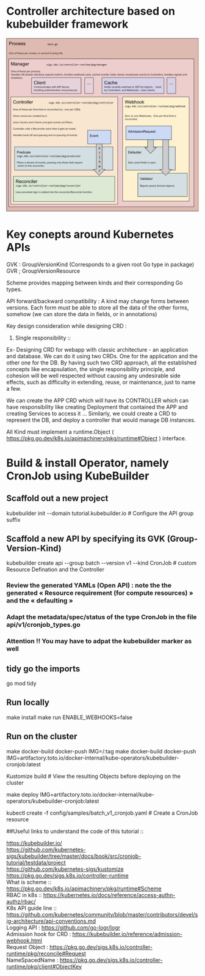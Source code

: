 
# Controller architecture based on kubebuilder framework
![Contoller architecture](./kubebuilder-archi.png)

# Key conepts around Kubernetes APIs

GVK : GroupVersionKind (Corresponds to a given root Go type in package)
GVR ; GroupVersionResource

Scheme provides mapping between kinds and their corresponding Go types.

API forward/backward compatibility :  A kind may change forms between versions. Each form must be able to store all the data of the other forms, somehow (we can store the data in fields, or in annotations)

Key design consideration while designing CRD :

1. Single responsibility ::

Ex- Designing CRD for webapp with classic architecture - an application and database. We can do it using two CRDs. One for the application and the other one for the DB. By having such two CRD approach, all the established concepts like encapsulation, the single responsibility principle, and cohesion will be well respected without causing any undesirable side effects, such as difficulty in extending, reuse, or maintenance, just to name a few.

We can create the APP CRD which will have its CONTROLLER which can have responsibility like creating Deployment that contained the APP and creating Services to access it … Similarly, we could create a CRD to represent the DB, and deploy a controller that would manage DB instances.

All Kind must implement a runtime.Object ( https://pkg.go.dev/k8s.io/apimachinery/pkg/runtime#Object ) interface.

# Build & install Operator, namely CronJob using KubeBuilder

## Scaffold out a new project

kubebuilder init --domain tutorial.kubebuilder.io    # Configure the API group suffix

## Scaffold a new API by specifying its GVK (Group-Version-Kind)

kubebuilder create api --group batch --version v1 --kind CronJob   # custom Resource Defination and the Controller

### Review the generated YAMLs (Open API) : note the the generated « Resource requirement (for compute resources) » and the « defaulting »
### Adapt the metadata/spec/status of the type CronJob in the file api/v1/cronjob_types.go
### Attention !!  You may have to adpat the kubebuilder marker as well

## tidy go the imports

go mod tidy

## Run locally

make install
make run ENABLE_WEBHOOKS=false

## Run on the cluster

make docker-build docker-push IMG=<some-registry>/<project-name>:tag
make docker-build docker-push IMG=artifactory.toto.io/docker-internal/kube-operators/kubebuilder-cronjob:latest

Kustomize build # View the resulting Objects before deploying on the cluster

make deploy IMG=artifactory.toto.io/docker-internal/kube-operators/kubebuilder-cronjob:latest

kubectl create -f config/samples/batch_v1_cronjob.yaml    # Create a CronJob resource

##Useful links to understand the code of this tutorial ::

https://kubebuilder.io/  
https://github.com/kubernetes-sigs/kubebuilder/tree/master/docs/book/src/cronjob-tutorial/testdata/project  
https://github.com/kubernetes-sigs/kustomize  
https://pkg.go.dev/sigs.k8s.io/controller-runtime  
What is scheme :: https://pkg.go.dev/k8s.io/apimachinery/pkg/runtime#Scheme  
RBAC in k8s :: https://kubernetes.io/docs/reference/access-authn-authz/rbac/  
K8s API guide line :: https://github.com/kubernetes/community/blob/master/contributors/devel/sig-architecture/api-conventions.md  
Logging API : https://github.com/go-logr/logr  
Admission hook for CRD : https://kubebuilder.io/reference/admission-webhook.html  
Request Object : https://pkg.go.dev/sigs.k8s.io/controller-runtime/pkg/reconcile#Request  
NameSpacedName : https://pkg.go.dev/sigs.k8s.io/controller-runtime/pkg/client#ObjectKey  